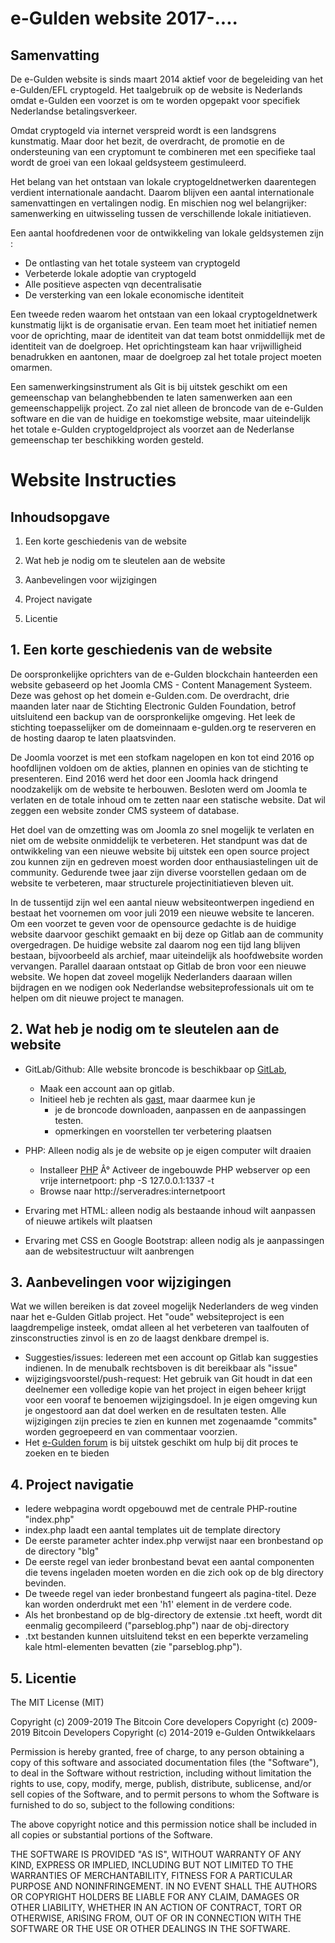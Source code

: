 # e-Gulden website 2017-....

## Samenvatting

De e-Gulden website is sinds maart 2014 aktief voor de begeleiding van het e-Gulden/EFL cryptogeld.
Het taalgebruik op de website is Nederlands omdat e-Gulden een voorzet is om te worden opgepakt voor specifiek Nederlandse betalingsverkeer.

Omdat cryptogeld via internet verspreid wordt is een landsgrens kunstmatig. Maar door het bezit, de overdracht, de promotie en de ondersteuning van een cryptomunt te combineren met een specifieke taal wordt de groei van een lokaal geldsysteem gestimuleerd.

Het belang van het ontstaan van lokale cryptogeldnetwerken daarentegen verdient internationale aandacht. Daarom blijven een aantal internationale samenvattingen en vertalingen nodig. En mischien nog wel belangrijker: samenwerking en uitwisseling tussen de verschillende lokale initiatieven.

Een aantal hoofdredenen voor de ontwikkeling van lokale geldsystemen zijn :
- De ontlasting van het totale systeem van cryptogeld
- Verbeterde lokale adoptie van cryptogeld
- Alle positieve aspecten vqn decentralisatie
- De versterking van een lokale economische identiteit

Een tweede reden waarom het ontstaan van een lokaal cryptogeldnetwerk kunstmatig lijkt is de organisatie ervan.
Een team moet het initiatief nemen voor de oprichting, maar de identiteit van dat team botst onmiddellijk met de identiteit van de doelgroep.
Het oprichtingsteam kan haar vrijwilligheid benadrukken en aantonen, maar de doelgroep zal het totale project moeten omarmen.

Een samenwerkingsinstrument als Git is bij uitstek geschikt om een gemeenschap van belanghebbenden te laten samenwerken aan een gemeenschappelijk project.
Zo zal niet alleen de broncode van de e-Gulden software en die van de huidige en toekomstige website, maar uiteindelijk het totale e-Gulden 
cryptogeldproject als voorzet aan de Nederlanse gemeenschap ter beschikking worden gesteld.

# Website Instructies

## Inhoudsopgave

1. Een korte geschiedenis van de website

2. Wat heb je nodig om te sleutelen aan de website

3. Aanbevelingen voor wijzigingen

4. Project navigate

5. Licentie 


## 1. Een korte geschiedenis van de website

De oorspronkelijke oprichters van de e-Gulden blockchain hanteerden een website gebaseerd op het Joomla CMS - Content Management Systeem.
Deze was gehost op het domein e-Gulden.com. De overdracht, drie maanden later naar de Stichting Electronic Gulden Foundation, betrof uitsluitend
een backup van de oorspronkelijke omgeving. Het leek de stichting toepasselijker om de domeinnaam e-gulden.org te reserveren en de hosting daarop te laten plaatsvinden.

De Joomla voorzet is met een stofkam nagelopen en kon tot eind 2016 op hoofdlijnen voldoen om de akties, plannen en opinies van de stichting te presenteren.
Eind 2016 werd het door een Joomla hack dringend noodzakelijk om de website te herbouwen. Besloten werd om Joomla te verlaten en de totale inhoud om te zetten naar een statische website.
Dat wil zeggen een website zonder CMS systeem of database.

Het doel van de omzetting was om Joomla zo snel mogelijk te verlaten en niet om de website onmiddelijk te verbeteren.
Het standpunt was dat de ontwikkeling van een nieuwe website bij uitstek een open source project zou kunnen zijn en gedreven moest worden door enthausiastelingen uit de community.
Gedurende twee jaar zijn diverse voorstellen gedaan om de website te verbeteren, maar structurele projectinitiatieven bleven uit.

In de tussentijd zijn wel een aantal nieuw websiteontwerpen ingediend en bestaat het voornemen om voor juli 2019 een nieuwe website te lanceren. Om een voorzet te geven voor de opensource gedachte is de huidige website daarvoor geschikt gemaakt en bij deze op Gitlab aan de community overgedragen.
De huidige website zal daarom nog een tijd lang blijven bestaan, bijvoorbeeld als archief, maar uiteindelijk als hoofdwebsite worden vervangen.
Parallel daaraan ontstaat op Gitlab de bron voor een nieuwe website. We hopen dat zoveel mogelijk Nederlanders daaraan willen bijdragen en we nodigen ook Nederlandse websiteprofessionals uit om te helpen om dit nieuwe project te managen.

## 2. Wat heb je nodig om te sleutelen aan de website

* GitLab/Github: Alle website broncode is beschikbaar op [GitLab](https://gitlab.com/electronic-gulden-foundation/egulden), 
  * Maak een account aan op gitlab.
  * Initieel heb je rechten als [gast](https://gitlab.com/help/user/permissions), maar daarmee kun je
    * je de broncode downloaden, aanpassen en de aanpassingen testen.
    * opmerkingen en voorstellen ter verbetering plaatsen
  
* PHP: Alleen nodig als je de website op je eigen computer wilt draaien
  * Installeer [PHP](http://php.net/downloads.php)
  Â° Activeer de ingebouwde PHP webserver op een vrije internetpoort:
    php -S 127.0.0.1:1337 -t <rootdirectory>
  * Browse naar http://serveradres:internetpoort

* Ervaring met HTML: alleen nodig als bestaande inhoud wilt aanpassen of nieuwe artikels wilt plaatsen

* Ervaring met CSS en Google Bootstrap: alleen nodig als je aanpassingen aan de websitestructuur wilt aanbrengen

## 3. Aanbevelingen voor wijzigingen

Wat we willen bereiken is dat zoveel mogelijk Nederlanders de weg vinden naar het e-Gulden Gitlab project. 
Het "oude" websiteproject is een laagdrempelige insteek, omdat alleen al het verbeteren van taalfouten of zinsconstructies zinvol is en zo de laagst denkbare drempel is.

  * Suggesties/issues: 
    Iedereen met een account op Gitlab kan suggesties indienen. In de menubalk rechtsboven is dit bereikbaar als "issue"
  * wijzigingsvoorstel/push-request: 
    Het gebruik van Git houdt in dat een deelnemer een volledige kopie van het project in eigen beheer krijgt voor een vooraf te benoemen wijzigingsdoel.
    In je eigen omgeving kun je ongestoord aan dat doel werken en de resultaten testen. Alle wijzigingen zijn precies te zien en kunnen met zogenaamde "commits" worden gegroepeerd en van commentaar voorzien.
  * Het [e-Gulden forum](https://forum.e-gulden.org) is bij uitstek geschikt om hulp bij dit proces te zoeken en te bieden
  
## 4. Project navigatie

* Iedere webpagina wordt opgebouwd met de centrale PHP-routine "index.php"
* index.php laadt een aantal templates uit de template directory
* De eerste parameter achter index.php verwijst naar een bronbestand op de directory "blg"
* De eerste regel van ieder bronbestand bevat een aantal componenten die tevens ingeladen moeten worden en die zich ook op de blg directory bevinden.
* De tweede regel van ieder bronbestand fungeert als pagina-titel. Deze kan worden onderdrukt met een 'h1' element in de verdere code.
* Als het bronbestand op de blg-directory de extensie .txt heeft, wordt dit eenmalig gecompileerd ("parseblog.php") naar de obj-directory
* .txt bestanden kunnen uitsluitend tekst en een beperkte verzameling kale html-elementen bevatten (zie "parseblog.php").

## 5. Licentie

The MIT License (MIT)

Copyright (c) 2009-2019 The Bitcoin Core developers
Copyright (c) 2009-2019 Bitcoin Developers
Copyright (c) 2014-2019 e-Gulden Ontwikkelaars

Permission is hereby granted, free of charge, to any person obtaining a copy
of this software and associated documentation files (the "Software"), to deal
in the Software without restriction, including without limitation the rights
to use, copy, modify, merge, publish, distribute, sublicense, and/or sell
copies of the Software, and to permit persons to whom the Software is
furnished to do so, subject to the following conditions:

The above copyright notice and this permission notice shall be included in
all copies or substantial portions of the Software.

THE SOFTWARE IS PROVIDED "AS IS", WITHOUT WARRANTY OF ANY KIND, EXPRESS OR
IMPLIED, INCLUDING BUT NOT LIMITED TO THE WARRANTIES OF MERCHANTABILITY,
FITNESS FOR A PARTICULAR PURPOSE AND NONINFRINGEMENT. IN NO EVENT SHALL THE
AUTHORS OR COPYRIGHT HOLDERS BE LIABLE FOR ANY CLAIM, DAMAGES OR OTHER
LIABILITY, WHETHER IN AN ACTION OF CONTRACT, TORT OR OTHERWISE, ARISING FROM,
OUT OF OR IN CONNECTION WITH THE SOFTWARE OR THE USE OR OTHER DEALINGS IN
THE SOFTWARE.